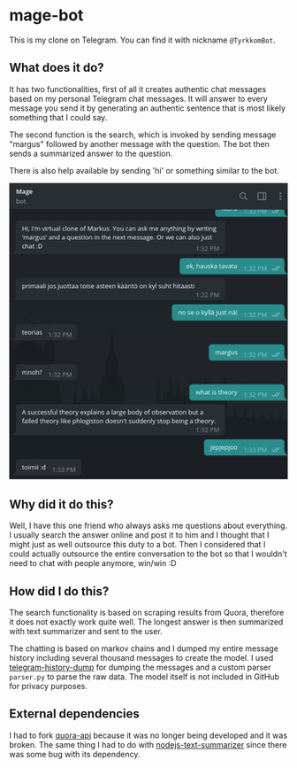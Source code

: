 # mage-bot

This is my clone on Telegram. You can find it with nickname `@TyrkkomBot`.

## What does it do?

It has two functionalities, first of all it creates authentic chat messages based on my personal Telegram chat messages. It will answer to every message you send it by generating
an authentic sentence that is most likely something that I could say.

The second function is the search, which is invoked by sending message "margus" followed by another message with the question. The bot then sends a summarized answer to the question.

There is also help available by sending 'hi' or something similar to the bot.

![alt text](example-usage.png)

## Why did it do this?

Well, I have this one friend who always asks me questions about everything. I usually search the answer online and post it to him and I thought that I might just as well outsource this duty to a bot. Then I considered that I could actually outsource the entire conversation to the bot so that I wouldn't need to chat with people anymore, win/win :D

## How did I do this?

The search functionality is based on scraping results from Quora, therefore it does not exactly work quite well. The longest answer is then summarized with text summarizer and sent to the user.

The chatting is based on markov chains and I dumped my entire message history including several thousand messages to create the model. I used [telegram-history-dump](https://github.com/tvdstaaij/telegram-history-dump) for dumping the messages and a custom parser `parser.py` to parse the raw data. The model itself is not included in GitHub for privacy purposes.

## External dependencies

I had to fork [quora-api](https://github.com/CodeDotJS/quora-api) because it was no longer being developed and it was broken. The same thing I had to do with [nodejs-text-summarizer](https://github.com/anpandu/nodejs-text-summarizer) since there was some bug with its dependency.
